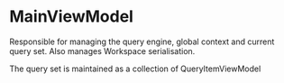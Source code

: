 

# MainViewModel
Responsible for managing the query engine, global context and current query set. Also manages Workspace serialisation.

The query set is maintained as a collection of QueryItemViewModel 
